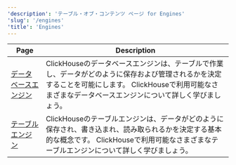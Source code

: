 ```yaml
---
'description': 'テーブル・オブ・コンテンツ ページ for Engines'
'slug': '/engines'
'title': 'Engines'
---
```




| Page                                               | Description                                                                                                                                                                       |
|----------------------------------------------------|-----------------------------------------------------------------------------------------------------------------------------------------------------------------------------------|
| [データベースエンジン](../engines/database-engines/index.md) | ClickHouseのデータベースエンジンは、テーブルで作業し、データがどのように保存および管理されるかを決定することを可能にします。 ClickHouseで利用可能なさまざまなデータベースエンジンについて詳しく学びましょう。 |
| [テーブルエンジン](../engines/table-engines/index.md)       | ClickHouseのテーブルエンジンは、データがどのように保存され、書き込まれ、読み取られるかを決定する基本的な概念です。 ClickHouseで利用可能なさまざまなテーブルエンジンについて詳しく学びましょう。  |
